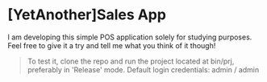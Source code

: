 # [YetAnother]Sales App

I am developing this simple POS application solely for studying purposes. Feel free to give it a try and tell me what you think of it though!

>To test it, clone the repo and run the project located at bin/prj, preferably in 'Release' mode.
>Default login credentials: admin / admin
